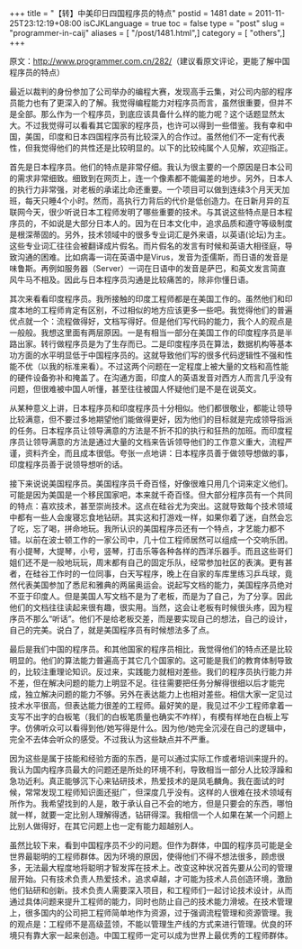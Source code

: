 +++
title = "【转】中美印日四国程序员的特点"
postid = 1481
date = 2011-11-25T23:12:19+08:00
isCJKLanguage = true
toc = false
type = "post"
slug = "programmer-in-caij"
aliases = [ "/post/1481.html",]
category = [ "others",]
+++


原文：<http://www.programmer.com.cn/282/>（建议看原文评论，更能了解中国程序员的特点）

最近以裁判的身份参加了公司举办的编程大赛，发现高手云集，对公司内部的程序员能力也有了更深入的了解。我觉得编程能力对程序员而言，虽然很重要，但并不是全部。那么作为一个程序员，到底应该具备什么样的能力呢？这个话题显然太大。不过我觉得可以看看其它国家的程序员，也许可以得到一些借鉴。我有幸和中国，美国，印度和日本四国程序员有比较深入的合作过。虽然他们不一定有代表性，但我觉得他们的共性还是比较明显的。以下的比较纯属个人见解，欢迎指正。

首先是日本程序员。他们的特点是非常仔细。我认为很主要的一个原因是日本公司的需求非常细致。细致到在网页上，连一个像素都不能偏差的地步。另外，日本人的执行力非常强，对老板的承诺比命还重要。一个项目可以做到连续3个月天天加班，每天只睡4个小时。然而，高执行力背后的代价是低创造力。在日新月异的互联网今天，很少听说日本工程师发明了哪些重要的技术。与其说这些特点是日本程序员的，不如说是大部分日本人的。因为在日本文化中，追求品质和遵守等级制度是根深蒂固的。另外，技术领域中的很多专业词汇是外来语，以英语(论坛)为主。这些专业词汇往往会被翻译成片假名。而片假名的发言有时候和英语大相径庭，导致沟通的困难。比如病毒一词在英语中是Virus，发音为歪儒斯，而日语的发音是味鲁斯。再例如服务器（Server）一词在日语中的发音是萨巴，和英文发言简直风牛马不相及。因此与日本程序员沟通是比较痛苦的，除非你懂日语。<!--more-->

其次来看看印度程序员。我所接触的印度工程师都是在美国工作的。虽然他们和印度本地的工程师肯定有区别，不过相似的地方应该更多一些吧。我觉得他们的普遍优点就一个：流程做得好，文档写得好。但是他们写代码的能力，我个人的观点是一般般。我想这里面有两层原因。一是有相当一部分在美国工作的印度程序员是半路出家。转行做程序员是为了生存而已。二是印度程序员在算法，数据机构等基本功方面的水平明显低于中国程序员的。这就导致他们写的很多代码逻辑性不强和性能不优（以我的标准来看）。不过这两个问题在一定程度上被大量的文档和高性能的硬件设备弥补和掩盖了。在沟通方面，印度人的英语发音对西方人而言几乎没有问题，但很难被中国人听懂，甚至往往被国人怀疑他们是不是在说英文。

从某种意义上讲，日本程序员和印度程序员十分相似。他们都很敬业，都能让领导比较满意，但不要过多地期望他们能做得更好，因为他们的目标就是完成领导指派的任务。日本程序员让领导满意的方法是不折不扣的执行和狂热的加班。而印度程序员让领导满意的方法是通过大量的文档来告诉领导他们的工作意义重大，流程严谨，资料齐全，而且成本很低。夸张一点地讲：日本程序员善于做领导想做的事，印度程序员善于说领导想听的话。

接下来说说美国程序员。美国程序员千奇百怪，好像很难只用几个词来定义他们。可能是因为美国是一个移民国家吧，本来就千奇百怪。但大部分程序员有一个共同的特点：喜欢技术，甚至崇尚技术。这点在硅谷尤为突出。这就导致每个技术领域中都有一些人会废寝忘食地钻研。其实这和打游戏一样，如果你着了迷，自然会忘了吃，忘了喝，拼命地玩。我所认识的美国程序员还有一个特点，才艺能力都不错。以前在波士顿工作的一家公司中，几十位工程师居然可以组成一个交响乐团。有小提琴，大提琴，小号，竖琴，打击乐等各种各样的西洋乐器手。而且这些哥们姐们还不是一般地玩玩，周末都有自己的固定乐队，经常参加社区的表演。更有甚者，在硅谷工作时的一位同事，白天写程序，晚上在自家的车库里练习乒乓球，竟然代表美国参加了悉尼和雅典的两届奥运会。说起写文档的能力，美国程序员绝对不亚于印度人。但是美国人写文档不是为了老板，而是为了自己，为了分享。因此他们的文档往往读起来很有趣，很实用。当然，这会让老板有时候很头疼，因为程序员不那么“听话”。他们不是给老板交差，而是要实现自己的想法，自己的设计，自己的完美。说白了，就是美国程序员有时候想法多了点。

最后是我们中国的程序员。和其他国家的程序员相比，我觉得他们的特点还是比较明显的。他们的算法能力普遍高于其它几个国家的。这可能是我们的教育体制导致的，比较注重理论知识。反过来，实践能力就相对差些。我们的程序员执行能力并不差，但在解决问题的能力上明显不足。往往需要把任务分解得很细以后才能完成，独立解决问题的能力不够。另外在表达能力上也相对差些。相信大家一定见过技术水平很高，但表达能力很差的工程师。最好笑的是，我见过不少工程师拿着一支写不出字的白板笔（我们的白板笔质量也确实不咋样），有模有样地在白板上写字。仿佛听众可以看得到他/她写得是什么。因为他/她完全沉浸在自己的逻辑中，完全不去体会听众的感受。不过我认为这些缺点并不严重。

因为这些是属于技能和经验方面的东西，是可以通过实际工作或者培训来提升的。我认为国内程序员最大的问题还是所处的环境不利，导致相当一部分人比较浮躁和急功近利。真正能够沉下心来钻研技术，热爱技术的是凤毛麟角。我在面试的时候，常常发现工程师知识面还挺广，但深度几乎没有。这样的人很难在技术领域有所作为。我希望找到的人是，敢于承认自己不会的地方，但是只要会的东西，哪怕就一样，就要一定比别人理解得透，钻研得深。我相信一个人如果在某一个问题上比别人做得好，在其它问题上也一定有能力超越别人。

虽然比较下来，看到中国程序员不少的问题。但作为群体，中国的程序员可能是全世界最聪明的工程师群体。因为环境的原因，使得他们不得不想法很多，顾虑很多，无法最大程度地将聪明才智发挥在技术上。改变这种状况首先要从公司的管理层开始。只有技术负责人热爱技术，追求卓越，才可能为技术人员创造环境，激励他们钻研和创新。技术负责人需要深入项目，和工程师们一起讨论技术设计，从而通过具体问题来提升工程师的能力，同时也防止自己的技术能力滑坡。在技术管理上，很多国内的公司把工程师简单地作为资源，过于强调流程管理和资源管理。我的观点是：工程师不是高级蓝领，不能以管理生产线的方式来进行管理。优良的环境只有靠大家一起来创造。中国工程师一定可以成为世界上最优秀的工程师群体。

